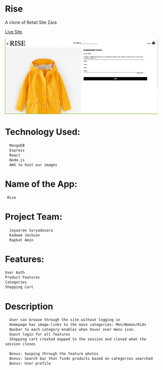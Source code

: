 # Rise
A clone of Retail Site Zara

[Live Site](https://rise-apparel.herokuapp.com/#/)

![Rise](https://github.com/Cro5s/Rise/blob/master/frontend/public/Rise.png)

# Technology Used:
	  MongoDB
	  Express
	  React
	  Node.js
	  AWS to host our images

# Name of the App: 
     Rise

# Project Team: 	
	  Jayasree Suryadevara
	  Kadeem Jackson
	  Rapkat Amin

# Features: 	
	User Auth
	Product Features
	Categories
	Shopping Cart

# Description
	  User can browse through the site without logging in 
	  Homepage has image-links to the main categories: Men/Woman/Kids
	  Navbar to each category enables when hover over menu icon.
	  Guest login for all features
	  Shopping cart created mapped to the session and closed when the session closes

	  Bonus: Swiping through the feature photos
	  Bonus: Search bar that finds products based on categories searched
	  Bonus: User profile

